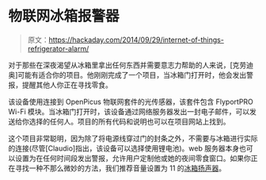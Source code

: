 # 物联网冰箱报警器

> 原文：<https://hackaday.com/2014/09/29/internet-of-things-refrigerator-alarm/>

对于那些在深夜渴望从冰箱里拿出任何东西并需要意志力帮助的人来说，[克劳迪奥]可能有适合你的项目。他刚刚完成了一个项目，当冰箱门打开时，他会发出警报，提醒其他人你正在寻找零食。

该设备使用连接到 OpenPicus 物联网套件的光传感器，该套件包含 FlyportPRO Wi-Fi 模块。当冰箱门打开时，该设备通过网络服务器发出一封电子邮件，可以发送给你选择的任何人。项目的所有代码和说明也可以在项目网站上找到。

这个项目非常聪明，因为除了将电源线穿过门的封条之外，不需要与冰箱进行实际的连接(尽管[Claudio]指出，该设备可以选择使用锂电池)。web 服务器本身也可以设置为在任何时间段发出警报，允许用户定制他或她的夜间零食窗口。如果你正在寻找一种不那么微妙的方法，我们推荐音量设置为 11 的[冰箱扬声器](http://hackaday.com/2012/06/04/tunes-in-the-icebox/)。